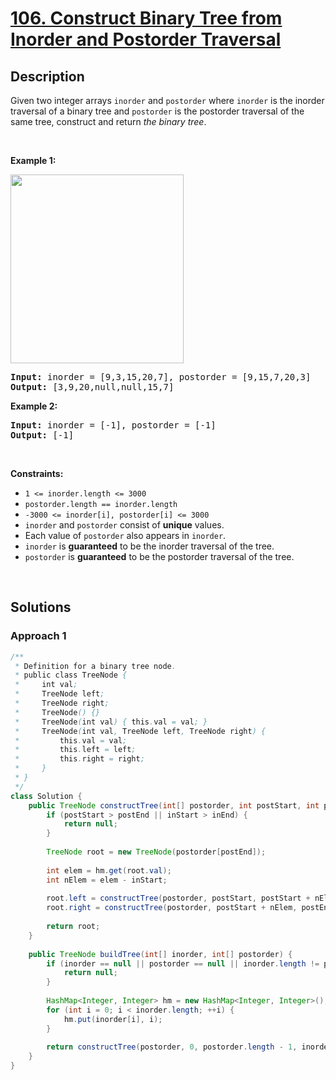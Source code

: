 # [106. Construct Binary Tree from Inorder and Postorder Traversal](https://leetcode.com/problems/construct-binary-tree-from-inorder-and-postorder-traversal)

## Description

<p>Given two integer arrays <code>inorder</code> and <code>postorder</code> where <code>inorder</code> is the inorder traversal of a binary tree and <code>postorder</code> is the postorder traversal of the same tree, construct and return <em>the binary tree</em>.</p>
<p>&nbsp;</p>

<p><strong class="example">Example 1:</strong></p>
<img alt="" src="https://fastly.jsdelivr.net/gh/doocs/leetcode@main/solution/0100-0199/0106.Construct%20Binary%20Tree%20from%20Inorder%20and%20Postorder%20Traversal/images/tree.jpg" style="width: 277px; height: 302px;" />
<pre>
<strong>Input:</strong> inorder = [9,3,15,20,7], postorder = [9,15,7,20,3]
<strong>Output:</strong> [3,9,20,null,null,15,7]
</pre>

<p><strong class="example">Example 2:</strong></p>
<pre>
<strong>Input:</strong> inorder = [-1], postorder = [-1]
<strong>Output:</strong> [-1]
</pre>
<p>&nbsp;</p>

<p><strong>Constraints:</strong></p>
<ul>
    <li><code>1 &lt;= inorder.length &lt;= 3000</code></li>
    <li><code>postorder.length == inorder.length</code></li>
    <li><code>-3000 &lt;= inorder[i], postorder[i] &lt;= 3000</code></li>
    <li><code>inorder</code> and <code>postorder</code> consist of <strong>unique</strong> values.</li>
    <li>Each value of <code>postorder</code> also appears in <code>inorder</code>.</li>
    <li><code>inorder</code> is <strong>guaranteed</strong> to be the inorder traversal of the tree.</li>
    <li><code>postorder</code> is <strong>guaranteed</strong> to be the postorder traversal of the tree.</li>
</ul>
<p>&nbsp;</p>

## Solutions

### **Approach 1**

```java
/**
 * Definition for a binary tree node.
 * public class TreeNode {
 *     int val;
 *     TreeNode left;
 *     TreeNode right;
 *     TreeNode() {}
 *     TreeNode(int val) { this.val = val; }
 *     TreeNode(int val, TreeNode left, TreeNode right) {
 *         this.val = val;
 *         this.left = left;
 *         this.right = right;
 *     }
 * }
 */
class Solution {
    public TreeNode constructTree(int[] postorder, int postStart, int postEnd, int[] inorder, int inStart, int inEnd, HashMap<Integer, Integer> hm) {
        if (postStart > postEnd || inStart > inEnd) {
            return null;
        }
        
        TreeNode root = new TreeNode(postorder[postEnd]);
        
        int elem = hm.get(root.val);
        int nElem = elem - inStart;
        
        root.left = constructTree(postorder, postStart, postStart + nElem - 1, inorder, inStart, elem - 1, hm);
        root.right = constructTree(postorder, postStart + nElem, postEnd - 1, inorder, elem + 1, inEnd, hm);
        
        return root;
    }
    
    public TreeNode buildTree(int[] inorder, int[] postorder) {
        if (inorder == null || postorder == null || inorder.length != postorder.length) {
            return null;
        }
        
        HashMap<Integer, Integer> hm = new HashMap<Integer, Integer>();
        for (int i = 0; i < inorder.length; ++i) {
            hm.put(inorder[i], i);
        }
        
        return constructTree(postorder, 0, postorder.length - 1, inorder, 0, inorder.length - 1, hm);
    }
}
```